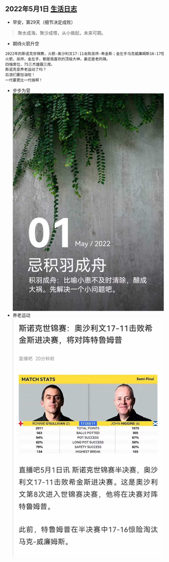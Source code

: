 ## 2022年5月1日  [生活日志](../life.md)
- 早安，第29天（细节决定成败）
> 聚水成海，聚沙成塔，从小做起，未来可期。
- 期待火箭升空
```markdown
2022年的斯诺克世锦赛，火箭-奥沙利文17:11击败巫师-希金斯；金左手马克威廉姆斯16:17惜败特姆鲁普。
火箭，巫师，金左手，都是我喜欢的顶级大神，姜还是老的辣。
四强席位，75三杰雄踞三席。
斯诺克变养老运动了吗？
后浪们要加油啦！
一代要更比一代强啊！
```  
- 步步为营
  ![](../img/20220501.jpg)
- 养老运动
  ![](../img/20220501a.jpg)
